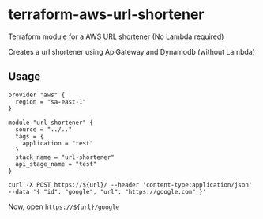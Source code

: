 # terraform-aws-url-shortener

Terraform module for a AWS URL shortener (No Lambda required)

Creates a url shortener using ApiGateway and Dynamodb (without Lambda)


## Usage
```
provider "aws" {
  region = "sa-east-1"
}

module "url-shortener" {
  source = "../.."
  tags = {
    application = "test"
  }
  stack_name = "url-shortener"
  api_stage_name = "test"
}
```

```
curl -X POST https://${url}/ --header 'content-type:application/json' --data '{ "id": "google", "url": "https://google.com" }'
```

Now, open `https://${url}/google`
